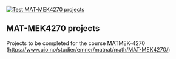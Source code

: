 [![Test MAT-MEK4270 projects](https://github.com/AstridWH/matmek2025-projects/actions/workflows/matmek4270.yml/badge.svg)](https://github.com/AstridWH/matmek2025-projects/actions/workflows/matmek4270.yml)

## MAT-MEK4270 projects

Projects to be completed for the course MATMEK-4270 (https://www.uio.no/studier/emner/matnat/math/MAT-MEK4270/)
